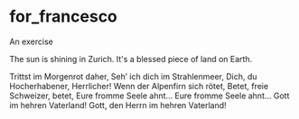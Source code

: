 # for_francesco

An exercise

The sun is shining in Zurich. It's a blessed piece of land on Earth.

Trittst im Morgenrot daher,
Seh’ ich dich im Strahlenmeer,
Dich, du Hocherhabener, Herrlicher!
Wenn der Alpenfirn sich rötet,
Betet, freie Schweizer, betet,
Eure fromme Seele ahnt...
Eure fromme Seele ahnt...
Gott im hehren Vaterland!
Gott, den Herrn im hehren Vaterland!